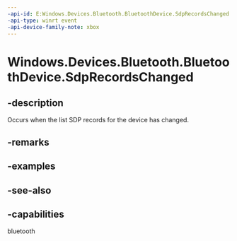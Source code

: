 ```yaml
---
-api-id: E:Windows.Devices.Bluetooth.BluetoothDevice.SdpRecordsChanged
-api-type: winrt event
-api-device-family-note: xbox
---
```


<!-- Event syntax
public event Windows.Foundation.TypedEventHandler SdpRecordsChanged<Windows.Devices.Bluetooth.BluetoothDevice,  object>
-->

# Windows.Devices.Bluetooth.BluetoothDevice.SdpRecordsChanged

## -description
Occurs when the list SDP records for the device has changed.

## -remarks

## -examples

## -see-also


## -capabilities
bluetooth